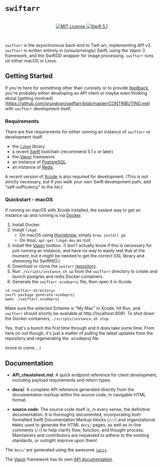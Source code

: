 # `swiftarr`

<p align="center">
    <br>
    <a href="LICENSE">
        <img src="http://img.shields.io/badge/license-MIT-brightgreen.svg" alt="MIT License">
    </a>
    <a href="https://swift.org">
        <img src="http://img.shields.io/badge/swift-5.1-brightgreen.svg" alt="Swift 5.1">
    </a>
</p>
<br>

`swiftarr` is the asynchronous back-end to Twit-arr, implementing API v3. `swiftarr` is written entirely in
(unsurprisingly) Swift, using the Vapor 3 framework, and the SwiftGD wrapper for image processing. `swiftarr`
runs on either macOS or Linux.

## Getting Started

If you're here for something other than curiosity or to provide [feedback](https://github.com/grundoon/swiftarr/issues),
you're probably either developing an API client or maybe even thinking about [getting involved]
(https://github.com/grundoon/swiftarr/blob/master/CONTRIBUTING.md) with `swiftarr` development itself.

### Requirements

There are five requirements for either running an instance of `swiftarr` or development itself.

* the [`libgd`](http://libgd.github.io) library
* a recent [Swift](https://swift.org) toolchain (recommend 5.1.x or later)
* the [Vapor](http://vapor.codes) framework
* an instance of [PostgreSQL](https://www.postgresql.org)
* an instance of [Redis](https://redis.io)

A recent version of [Xcode](https://apps.apple.com/us/app/xcode/id497799835?mt=12) is also required for
development. (This is not strictly necessary, but if you walk your own Swift development path, add
"self-sufficiency" to the list.)

### Quickstart - macOS

If running on macOS with Xcode installed, the easiest way to get an instance up and running is via
[Docker](https://www.docker.com/products/docker-desktop).

1. Install Docker.
2. Install `libgd`.
    - On macOS using [Homebrew](https://brew.sh), simply `brew install gd`.
    - On linux, `apt-get libgd-dev` as root.
3. Install the [Vapor](http://docs.vapor.codes/3.0/install/macos/) toolbox. (I don't actually know if this is necessary
for just running an instance, and have no way to easily test that at the moment, but it *might* be needed to get the
correct SSL library and shimming for SwiftNIO.)
4. Download or clone the `switarr` [repository](https://github.com/grundoon/swiftarr).
5. Run `./scripts/instance.sh up` from the `swiftarr` directory to create and launch postgres and redis
Docker containers.
6. Generate the `swiftarr.xcodeproj` file, then open it in Xcode.

```shell
cd <swiftarr-directory>
swift package generate-xcodeproj
open ./swiftarr.xcodeproj
```

Make sure the selected Scheme is "My Mac" in Xcode, hit Run, and `swiftarr` should shortly be available at http://localhost:8081.
To shut down the Docker containers, `./scripts/instance.sh stop`.

Yes, that's a bunch the first time through and it does take some time. From here on out though, it's just a matter of
pulling the latest updates from the repository and regenerating the .xcodeproj file.

(more to come... )


## Documentation

- **API_cheatsheet.md**: A quick endpoint reference for client development, including payload requirements and
return types.

- **docs/**: A complete API reference generated directly from the documentation markup within the source code,
in navigable HTML format.

- **source code**: The source code itself is, in every sense, the definitive documentation. It is thoroughly
documented, incorporating both formatted Swift Documentation Markup blocks (`///`) and organizational
`MARK`s used to generate the HTML `docs/` pages, as well as in-line comments (`//`) to help clarify flow, function,
and thought process. Maintainers and contributors are requested to adhere to the existing standards, or outright
improve upon them!

The `docs/` are generated using the awesome [`jazzy`](https://github.com/realm/jazzy).

The [Vapor](https://vapor.codes) framework has its own [API documentation](https://api.vapor.codes).
